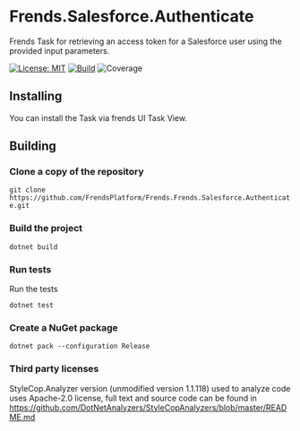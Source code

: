 # Frends.Salesforce.Authenticate
Frends Task for retrieving an access token for a Salesforce user using the provided input parameters.

[![License: MIT](https://img.shields.io/badge/License-MIT-green.svg)](https://opensource.org/licenses/MIT)
[![Build](https://github.com/FrendsPlatform/Frends.Frends.Salesforce.Authenticate/actions/workflows/Frends.Salesforce.Authenticate_build_and_test_on_main.yml/badge.svg)](https://github.com/FrendsPlatform/Frends.Frends.Salesforce.Authenticate/actions)
![Coverage](https://app-github-custom-badges.azurewebsites.net/Badge?key=FrendsPlatform/Frends.Frends.Salesforce.Authenticate/Frends.Salesforce.Authenticate|main)

## Installing

You can install the Task via frends UI Task View.

## Building

### Clone a copy of the repository

`git clone https://github.com/FrendsPlatform/Frends.Frends.Salesforce.Authenticate.git`

### Build the project

`dotnet build`

### Run tests

Run the tests

`dotnet test`

### Create a NuGet package

`dotnet pack --configuration Release`

### Third party licenses

StyleCop.Analyzer version (unmodified version 1.1.118) used to analyze code uses Apache-2.0 license, full text and source code can be found in https://github.com/DotNetAnalyzers/StyleCopAnalyzers/blob/master/README.md

